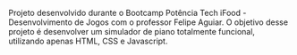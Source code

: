 Projeto desenvolvido durante o Bootcamp Potência Tech iFood - Desenvolvimento de Jogos com o professor Felipe Aguiar. O objetivo desse projeto é desenvolver um simulador de piano totalmente funcional, utilizando apenas HTML, CSS e Javascript.
